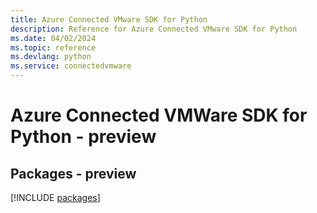 ```yaml
---
title: Azure Connected VMware SDK for Python
description: Reference for Azure Connected VMware SDK for Python
ms.date: 04/02/2024
ms.topic: reference
ms.devlang: python
ms.service: connectedvmware
---
```

# Azure Connected VMWare SDK for Python - preview
## Packages - preview
[!INCLUDE [packages](connected-vmware-index.md)]